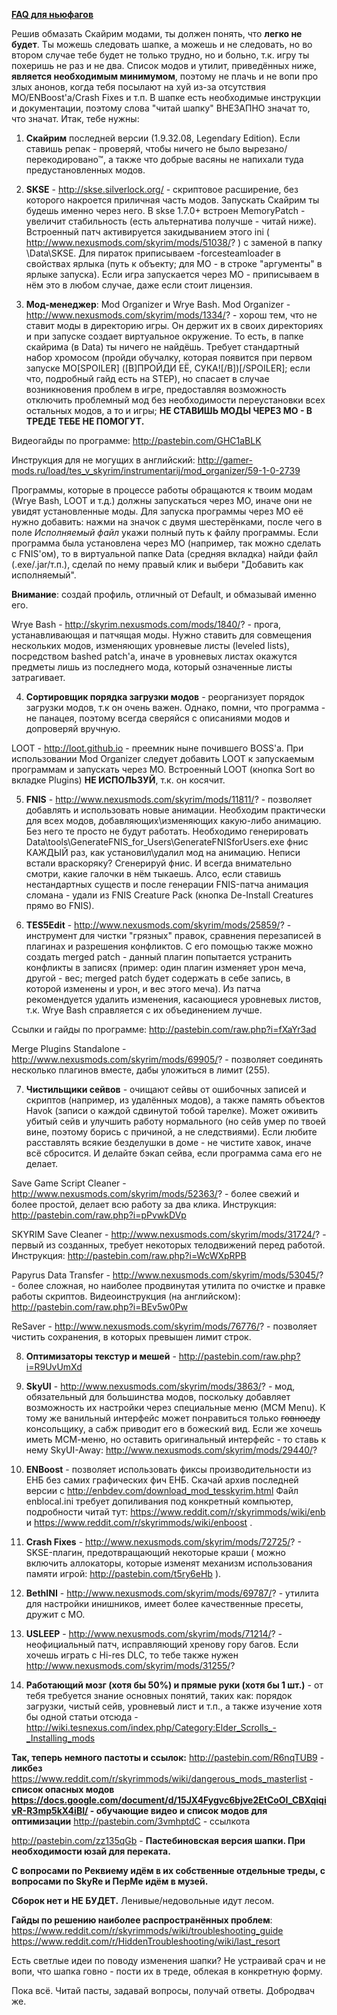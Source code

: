 [**FAQ для ньюфагов**](http://pastebin.com/v0S70qvW)

Решив обмазать Скайрим модами, ты должен понять, что **легко не будет**. Ты можешь следовать шапке, а можешь и не следовать, но во втором случае тебе будет не только трудно, но и больно, т.к. игру ты похеришь не раз и не два. Список модов и утилит, приведённых ниже, **является необходимым минимумом**, поэтому не плачь и не вопи про злых анонов, когда тебя посылают на хуй из-за отсутствия МО/ENBoost'а/Crash Fixes и т.п. В шапке есть необходимые инструкции и документации, поэтому слова "читай шапку" ВНЕЗАПНО значат то, что значат. Итак, тебе нужны:

1. **Скайрим** последней версии (1.9.32.08, Legendary Edition). Если ставишь репак - проверяй, чтобы ничего не было вырезано/перекодировано™, а также что добрые васяны не напихали туда предустановленных модов.

2. **SKSE** - http://skse.silverlock.org/ - скриптовое расширение, без которого накроется приличная часть модов. Запускать Скайрим ты будешь именно через него. В skse 1.7.0+ встроен MemoryPatch - увеличит стабильность (есть альтернатива получше - читай ниже). Встроенный патч активируется закидыванием этого ini ( http://www.nexusmods.com/skyrim/mods/51038/? ) с заменой в папку \Data\SKSE\. Для пираток приписываем -forcesteamloader в свойствах ярлыка (путь к объекту; для МО - в строке "аргументы" в ярлыке запуска). Если игра запускается через МО - приписываем в нём это в любом случае, даже если стоит лицензия.

3. **Мод-менеджер**: Mod Organizer и Wrye Bash.
  Mod Organizer - http://www.nexusmods.com/skyrim/mods/1334/? - хорош тем, что не ставит моды в директорию игры. Он держит их в своих директориях и при запуске создает виртуальное окружение. То есть, в папке скайрима (в Data) ты ничего не найдёшь. Требует стандартный набор хромосом (пройди обучалку, которая появится при первом запуске МО[SPOILER] ([B]ПРОЙДИ ЕЁ, СУКА![/B])[/SPOILER]; если что, подробный гайд есть на STEP), но спасает в случае возникновения проблем в игре, предоставляя возможность отключить проблемный мод без необходимости переустановки всех остальных модов, а то и игры;
  **НЕ СТАВИШЬ МОДЫ ЧЕРЕЗ МО - В ТРЕДЕ ТЕБЕ НЕ ПОМОГУТ.**

  Видеогайды по программе: http://pastebin.com/GHC1aBLK

  Инструкция для не могущих в английский: http://gamer-mods.ru/load/tes_v_skyrim/instrumentarij/mod_organizer/59-1-0-2739

  Программы, которые в процессе работы обращаются к твоим модам (Wrye Bash, LOOT и т.д.) должны запускаться через МО, иначе они не увидят установленные моды. Для запуска программы через МО её нужно добавить: нажми на значок с двумя шестерёнками, после чего в поле *Исполняемый файл* укажи полный путь к файлу программы. Если программа была установлена через МО (например, так можно сделать с FNIS'ом), то в виртуальной папке Data (средняя вкладка) найди файл (.exe/.jar/т.п.), сделай по нему правый клик и выбери "Добавить как исполняемый".

  **Внимание**: создай профиль, отличный от Default, и обмазывай именно его.

  Wrye Bash - http://skyrim.nexusmods.com/mods/1840/? - прога, устанавливающая и патчящая моды. Нужно ставить для совмещения нескольких модов, изменяющих уровневые листы (leveled lists), посредством bashed patch'а, иначе в уровневых листах окажутся предметы лишь из последнего мода, который означенные листы затрагивает.

4. **Сортировщик порядка загрузки модов** - реорганизует порядок загрузки модов, т.к он очень важен. Однако, помни, что программа - не панацея, поэтому всегда сверяйся с описаниями модов и допроверяй вручную.

  LOOT - http://loot.github.io - преемник ныне почившего BOSS'а. При использовании Mod Organizer следует добавить LOOT к запускаемым программам и запускать через МО. Встроенный LOOT (кнопка Sort во вкладке Plugins) **НЕ ИСПОЛЬЗУЙ**, т.к. он косячит.

5. **FNIS** - http://www.nexusmods.com/skyrim/mods/11811/? - позволяет добавлять и использовать новые анимации. Необходим практически для всех модов, добавляющих\изменяющих какую-либо анимацию. Без него те просто не будут работать. Необходимо генерировать Data\tools\GenerateFNIS_for_Users\GenerateFNISforUsers.exe фнис КАЖДЫЙ раз, как установил\удалил мод на анимацию. Неписи встали враскоряку? Сгенерируй фнис. И всегда внимательно смотри, какие галочки в нём тыкаешь. Алсо, если ставишь нестандартных существ и после генерации FNIS-патча анимация сломана - удали из FNIS Creature Pack (кнопка De-Install Creatures прямо во FNIS).

6. **TES5Edit** - http://www.nexusmods.com/skyrim/mods/25859/? - инструмент для чистки "грязных" правок, сравнения перезаписей в плагинах и разрешения конфликтов. С его помощью также можно создать merged patch - данный плагин попытается устранить конфликты в записях (пример: один плагин изменяет урон меча, другой - вес; merged patch будет содержать в себе запись, в которой изменены и урон, и вес этого меча). Из патча рекомендуется удалить изменения, касающиеся уровневых листов, т.к. Wrye Bash справляется с их объединением лучше.

  Ссылки и гайды по программе: http://pastebin.com/raw.php?i=fXaYr3ad

  Merge Plugins Standalone - http://www.nexusmods.com/skyrim/mods/69905/? - позволяет соединять несколько плагинов вместе, дабы уложиться в лимит (255).

7. **Чистильщики сейвов** - очищают сейвы от ошибочных записей и скриптов (например, из удалённых модов), а также память объектов Havok (записи о каждой сдвинутой тобой тарелке). Может оживить убитый сейв и улучшить работу нормального (но сейв умер по твоей вине, поэтому борись с причиной, а не следствиями). Если любите расставлять всякие безделушки в доме - не чистите хавок, иначе всё сбросится. И делайте бэкап сейва, если программа сама его не делает.

  Save Game Script Cleaner - http://www.nexusmods.com/skyrim/mods/52363/? - более свежий и более простой, делает всю работу за два клика.
  Инструкция: http://pastebin.com/raw.php?i=pPvwkDVp

  SKYRIM Save Cleaner - http://www.nexusmods.com/skyrim/mods/31724/? - первый из созданных, требует некоторых телодвижений перед работой.
  Инструкция: http://pastebin.com/raw.php?i=WcWXpRPB

  Papyrus Data Transfer - http://www.nexusmods.com/skyrim/mods/53045/? - более сложная, но наиболее продвинутая утилита по очистке и правке работы скриптов.
  Видеоинструкция (на английском): http://pastebin.com/raw.php?i=BEv5w0Pw

  ReSaver - http://www.nexusmods.com/skyrim/mods/76776/? - позволяет чистить сохранения, в которых превышен лимит строк.

8. **Оптимизаторы текстур и мешей** - http://pastebin.com/raw.php?i=R9UvUmXd

9. **SkyUI** - http://www.nexusmods.com/skyrim/mods/3863/? - мод, обязательный для большинства модов, поскольку добавляет возможность их настройки через специальные меню (MCM Menu). К тому же ванильный интерфейс может понравиться только ~~говноеду~~ консольщику, а сабж приводит его в божеский вид. Если же хочешь иметь МСМ-меню, но оставить оригинальный интерфейс - то ставь к нему SkyUI-Away: http://www.nexusmods.com/skyrim/mods/29440/?

10. **ENBoost** - позволяет использовать фиксы производительности из ЕНБ без самих графических фич ЕНБ. Скачай архив последней версии с http://enbdev.com/download_mod_tesskyrim.html Файл enblocal.ini требует допиливания под конкретный компьютер, подробности читай тут: https://www.reddit.com/r/skyrimmods/wiki/enb и https://www.reddit.com/r/skyrimmods/wiki/enboost .

11. **Crash Fixes** - http://www.nexusmods.com/skyrim/mods/72725/? - SKSE-плагин, предотвращающий некоторые краши ( можно включить аллокаторы, которые изменят механизм использования памяти игрой: http://pastebin.com/t5ry6eHb ).

12. **BethINI** - http://www.nexusmods.com/skyrim/mods/69787/? - утилита для настройки инишников, имеет более качественные пресеты, дружит с МО.

13. **USLEEP** - http://www.nexusmods.com/skyrim/mods/71214/? - неофициальный патч, исправляющий хренову гору багов. Если хочешь играть с Hi-res DLC, то тебе также нужен http://www.nexusmods.com/skyrim/mods/31255/?

14. **Работающий мозг (хотя бы 50%) и прямые руки (хотя бы 1 шт.)** - от тебя требуется знание основных понятий, таких как: порядок загрузки, чистый сейв, уровневый лист и т.п., а также изучение хотя бы одной статьи отсюда - http://wiki.tesnexus.com/index.php/Category:Elder_Scrolls_-_Installing_mods

**Так, теперь немного пастоты и ссылок:**
http://pastebin.com/R6nqTUB9 - **ликбез**
https://www.reddit.com/r/skyrimmods/wiki/dangerous_mods_masterlist - **список опасных модов**
**https://docs.google.com/document/d/15JX4Fygvc6bjve2EtCoOI_CBXqiqivR-R3mp5kX4iBI/ - обучающие видео и список модов для оптимизации**
http://pastebin.com/3vmhptdC - ссылкота

http://pastebin.com/zz135qGb - **Пастебиновская версия шапки. При необходимости юзай для переката.**

**С вопросами по Реквиему идём в их собственные отдельные треды, с вопросами по SkyRe и ПерМе идём в музей.**

**Сборок нет и НЕ БУДЕТ.** Ленивые/недовольные идут лесом.

**Гайды по решению наиболее распространённых проблем**:
https://www.reddit.com/r/skyrimmods/wiki/troubleshooting_guide
https://www.reddit.com/r/HiddenTroubleshooting/wiki/last_resort

Есть светлые идеи по поводу изменения шапки? Не устраивай срач и не вопи, что шапка говно - пости их в треде, облекая в конкретную форму.

Пока всё. Читай пасты, задавай вопросы, получай ответы. Добродвач же.
